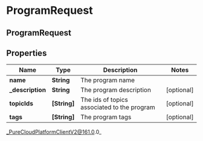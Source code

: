 # ProgramRequest

## ProgramRequest

## Properties

|Name | Type | Description | Notes|
|------------ | ------------- | ------------- | -------------|
| **name** | **String** | The program name | |
| **_description** | **String** | The program description | [optional] |
| **topicIds** | **[String]** | The ids of topics associated to the program | [optional] |
| **tags** | **[String]** | The program tags | [optional] |



_PureCloudPlatformClientV2@161.0.0_
